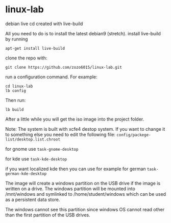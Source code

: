 # linux-lab
debian live cd created with live-build


All you need to do is to install the latest debian9 (stretch).
install live-build by running

    apt-get install live-build
    
clone the repo with:

    git clone https://github.com/zozo6015/linux-lab.git
    
run a configuration command. For example:

    cd linux-lab
    lb config

Then run:

    lb build
  
After a little while you will get the iso image into the project folder. 

Note: The system is built with xcfe4 destop system. If you want to change it to something else you need to edit
the following file: `config/packege-list/desktop.list.chroot` 

for gnome use `task-gnome-desktop`

for kde use `task-kde-desktop`

if you want localized kde then you can use for example for german `task-german-kde-desktop`

The image will create a windows partition on the USB drive if the image is written on a drive. The windows partition will be mounted into /mnt/windows and symlinked to /home/student/windows which can be used as a persistent data store.

The windows cannot see this partition since windows OS cannot read other than the first partition of the USB drives.
